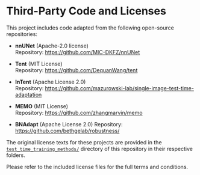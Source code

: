 # Third-Party Code and Licenses

This project includes code adapted from the following open-source repositories:

- **nnUNet** (Apache-2.0 license)  
  Repository: https://github.com/MIC-DKFZ/nnUNet

- **Tent** (MIT License)  
  Repository: https://github.com/DequanWang/tent

- **InTent** (Apache License 2.0)  
  Repository: https://github.com/mazurowski-lab/single-image-test-time-adaptation

- **MEMO** (MIT License)  
  Repository: https://github.com/zhangmarvin/memo

- **BNAdapt** (Apache License 2.0)
  Repository: https://github.com/bethgelab/robustness/

The original license texts for these projects are provided in the
[`test_time_training_methods/`](./test_time_training_methods) directory of this repository in their respective folders.

Please refer to the included license files for the full terms and conditions.
